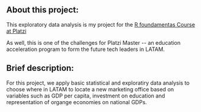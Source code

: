 <h2>About this project:</h2>

This exploratory data analysis is my project for the [R foundamentas Course at Platzi](https://platzi.com/clases/fundamentos-r/) 

As well, this is one of the challenges for Platzi Master -- an education acceleration program to form the future tech leaders in LATAM.

<h2>Brief description:</h2>

For this project, we apply basic statistical and exploratiry data analysis to choose where in LATAM to locate a new marketing office based on variables such as GDP per capita, investment on education and representation of organge economies on national GDPs. 
